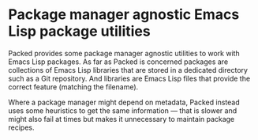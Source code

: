Package manager agnostic Emacs Lisp package utilities
=====================================================

Packed provides some package manager agnostic utilities to work
with Emacs Lisp packages.  As far as Packed is concerned packages
are collections of Emacs Lisp libraries that are stored in a
dedicated directory such as a Git repository.  And libraries are
Emacs Lisp files that provide the correct feature (matching the
filename).

Where a package manager might depend on metadata, Packed instead
uses some heuristics to get the same information — that is slower
and might also fail at times but makes it unnecessary to maintain
package recipes.
